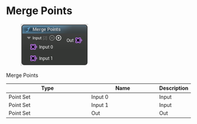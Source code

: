 # Merge Points

<div align="left" data-full-width="false">

<figure><img src="Merge_Points.png" alt=""><figcaption></figcaption></figure>

</div>

Merge Points

<table>
<thead><tr><th width="250">Type</th><th width="200">Name</th><th>Description</th></tr></thead>
<tbody>
<tr><td>Point Set</td><td>Input 0</td><td>Input</td></tr>
<tr><td>Point Set</td><td>Input 1</td><td>Input</td></tr>
<tr><td>Point Set</td><td>Out</td><td>Out</td></tr>
</tbody>
</table>